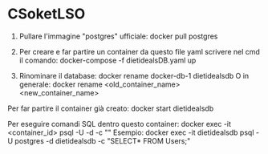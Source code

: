 # CSoketLSO

1. Pullare l'immagine "postgres" ufficiale:
    docker pull postgres

2. Per creare e far partire un container da questo file yaml scrivere nel cmd il comando:
    docker-compose -f dietidealsDB.yaml up

3. Rinominare il database:
    docker rename docker-db-1 dietidealsdb
   O in generale:
    docker rename <old_container_name> <new_container_name>

Per far partire il container già creato:
    docker start dietidealsdb

Per eseguire comandi SQL dentro questo container:
    docker exec -it <container_id> psql -U <username> -d <database> -c "<SQL command>"
Esempio:
    docker exec -it dietidealsdb psql -U postgres -d dietidealsdb -c "SELECT* FROM Users;"